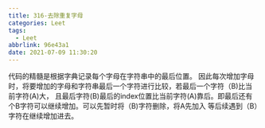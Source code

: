 ```yaml
---
title: 316-去除重复字母
categories: Leet
tags:
  - Leet
abbrlink: 96e43a1
date: 2021-07-09 11:30:20
---
```



代码的精髓是根据字典记录每个字母在字符串中的最后位置。
因此每次增加字母时，将要增加的字母和字符串最后一个字符进行比较，若最后一个字符（B)比当前字符(A)大，
且最后字符(B)最后的index位置比当前字符(A)靠后。即最后还有个B字符可以继续增加。可以先暂时将（B)字符删除，将A先加入
等后续遇到（B）字符在继续增加进去。